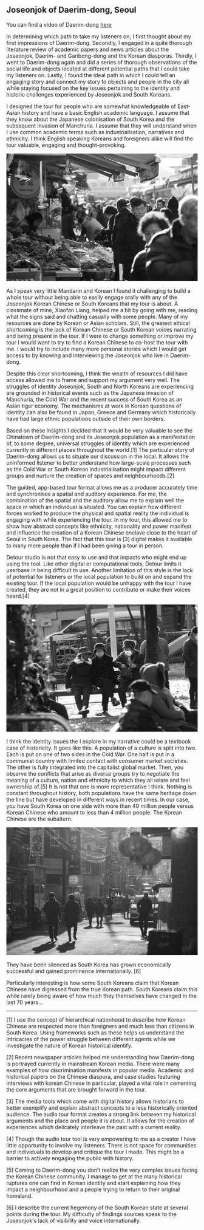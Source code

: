 ## Joseonjok of Daerim-dong, Seoul

You can find a video of Daerim-dong [here](https://www.youtube.com/watch?v=xNy6z63fLRQ)

In determining which path to take my listeners on, I first thought about my first impressions of Daerim-dong. Secondly, I engaged in a quite thorough literature review of academic papers and news articles about the Joseonjok, Daerim- and Garibong-dong and the Korean diasporas. Thirdly, I went to Daerim-dong again and did a series of thorough observations of the social life and objects located at different potential paths that I could take my listeners on. Lastly, I found the ideal path in which I could tell an engaging story and connect my story to objects and people in the city all while staying focused on the key issues pertaining to the identity and historic challenges   experienced   by   Joseonjok   and   South   Koreans.

I designed the tour for people who are somewhat knowledgeable of East-Asian history and have a basic English academic language. I assume that they know about the Japanese colonisation of South Korea and the subsequent invasion of Manchuria. I assume that they will understand when I use common academic terms such as industrialisation, narratives and ethnicity. I think English speaking Koreans and foreigners alike will find the tour valuable, engaging and thought-provoking.

![a photo of the steet from Daerim-dong, Seoul](img/postcard7-min.jpg)

As I speak very little Mandarin and Korean I found it challenging to build a whole tour without being able to easily engage orally with any of the Joseonjok Korean Chinese or South Koreans that my tour is about. A classmate of mine, Xiaofan Liang, helped me a bit by going with me, reading what the signs said and chatting casually with some people. Many of my resources are done by Korean or Asian scholars. Still, the greatest ethical shortcoming is the lack of Korean Chinese or South Korean voices narrating and being present in the tour. If I were to change something or improve my tour I would want to try to find a Korean Chinese to co-host the tour with me. I would try to include many more personal stories which I would get access to by knowing   and   interviewing   the   Joseonjok   who   live   in   Daerim-dong.

Despite this clear shortcoming, I think the wealth of resources I did have access allowed me to frame and support my argument very well. The struggles of identity Joseonjok, South and North Koreans are experiencing are grounded in historical events such as the Japanese invasion of Manchuria, the Cold War and the recent success of South Korea as an Asian tiger economy. The mechanisms at work in Korean questions of identity can also be found in Japan, Greece and Germany which historically have had large ethnic populations outside of their own borders.

Based on these insights I decided that It would be very valuable to see the Chinatown of Daerim-dong and its Joseonjok population as a manifestation of, to some degree, universal struggles of identity which are experienced currently in different places throughout the world.[1] The particular story of Daerim-dong allows us to situate our discussion in the local. It allows the uninformed listener to better understand how large-scale processes such as the Cold War or South Korean industrialisation might impact different groups and nurture the creation of spaces and neighbourhoods.[2]
        
The guided, app-based tour format allows me as a producer accurately time and synchronises a spatial and auditory experience. For me, the combination of the spatial and the auditory allow me to explain well the space in which an individual is situated. You can explain how different forces worked to produce the physical and spatial reality the individual is engaging with while experiencing the tour. In my tour, this allowed me to show how abstract concepts like ethnicity, nationality and power manifest and influence the creation of a Korean Chinese enclave close to the heart of Seoul in South Korea. The fact that this tour is [3] digital makes it available to many more people than if I had been giving a tour in person.

Detour studio is not that easy to use and that impacts who might end up using the tool. Like other digital or computational tools, Detour limits it userbase in being difficult to use. Another limitation of this style is the lack of potential for listeners or the local population to build on and expand the existing tour. If the local population would be unhappy with the tour I have created, they   are   not   in   a   great   position   to   contribute   or   make   their   voices   heard.[4]

![a photo of the steet from Daerim-dong, Seoul](img/postcard2-min.jpg)

I think the identity issues the I explore in my narrative could be a textbook case of historicity. It goes like this: A population of a culture is split into two. Each is put on one of two sides in the Cold War. One half is put in a communist country with limited contact with consumer market societies. The other is fully integrated into the capitalist global market. Then, you observe the conflicts that arise as diverse groups try to negotiate the meaning of a culture, nation and ethnicity to which they all relate and feel ownership of.[5] It is not that one is more representative I think. Nothing is constant throughout history, both populations have the same heritage down the line but have developed in different ways in recent times. In our case, you have South Korea on one side with more than 40 million people versus Korean Chinese who amount to less than 4 million   people.   The   Korean   Chinese   are   the   subaltern.

![a photo of the steet from Daerim-dong, Seoul](img/postcard4-min.jpg)
        
They have been silenced as South Korea has grown economically successful and gained prominence   internationally. [6]

Particularly interesting is how some South Koreans claim that Korean Chinese have digressed from the true Korean path. South Koreans claim this while rarely being aware of how much they themselves   have   changed   in   the   last   70   years...

___

[1] I use the concept of hierarchical nationhood to describe how Korean Chinese are respected more than foreigners and much less than citizens in South Korea. Using frameworks such as these helps us understand the intricacies of the power struggle between different agents while we investigate the nature of Korean historical identify.
        
[2] Recent newspaper articles helped me understanding how Daerim-dong is portrayed currently in mainstream Korean media. There were many examples of how discrimination manifests in popular media. Academic and historical papers on the Chinese diaspora, and case studies featuring interviews with korean Chinese in particular, played a vital role in cementing the core arguments that are brought forward in the tour.

[3] The media tools which come with digital history allows historians to better exemplify and explain abstract concepts to a less historically oriented audience. The audio tour format creates a strong link between my historical arguments and the place and people it is about. It allows for the creation of experiences which delicately interleave the past with a current reality. 
          
[4] Though the audio tour tool is very empowering to me as a creator I have little opportunity to involve my listeners. There is not space for communities and individuals to develop and critique the tour I made. This might be a barrier to actively engaging the public with history.

[5] Coming to Daerim-dong you don’t realize the very complex issues facing the Korean Chinese community. I manage to get at the many historical ruptures one can find in Korean identity and start explaining how they impact a neighbourhood and a people trying to return to their original homeland.

[6] I describe the current hegemony of the South Korean state at several points during the tour. My difficulty of findings sources speak to the Joseonjok's lack of visibility and voice internationally. 

